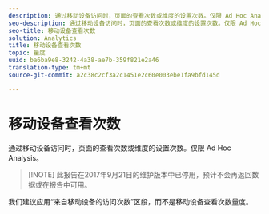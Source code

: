 ```yaml
---
description: 通过移动设备访问时，页面的查看次数或维度的设置次数。仅限 Ad Hoc Analysis。
seo-description: 通过移动设备访问时，页面的查看次数或维度的设置次数。仅限 Ad Hoc Analysis。
seo-title: 移动设备查看次数
solution: Analytics
title: 移动设备查看次数
topic: 量度
uuid: ba6ba9e8-3242-4a38-ae7b-359f821e2a46
translation-type: tm+mt
source-git-commit: a2c38c2cf3a2c1451e2c60e003ebe1fa9bfd145d

---
```



# 移动设备查看次数

通过移动设备访问时，页面的查看次数或维度的设置次数。仅限 Ad Hoc Analysis。

> [!NOTE] 此报告在2017年9月21日的维护版本中已停用，预计不会再返回数据或在报告中可用。

我们建议应用“来自移动设备的访问次数”区段，而不是移动设备查看次数量度。

